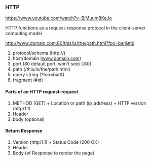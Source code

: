 ### HTTP
https://www.youtube.com/watch?v=BjMuum8KeJo

HTTP functions as a request-response protocol in the client-server computing model

http://www.domain.com:80/this/is/the/path.html?foo=bar&#id

1. protocol/schema (http://)
2. host/domain (www.domain.com)
3. port (80 default port, won't see) (:80)
4. path (/this/is/the/path.html)
5. query string (?foo=bar&)
6. fragment (#id)

#### Parts of an HTTP request-request

1. METHOD (GET) + Location or path (ip_address) + HTTP version (http/1.1)
4. Header
5. body (optional)

#### Return Response
1. Version (http/1.1) + Status Code (200 OK)
3. Header
4. Body (of Response to render the page)
